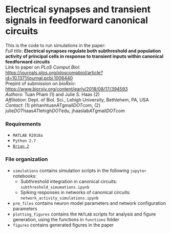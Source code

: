 # Electrical synapses and transient signals in feedforward canonical circuits  
This is the code to run simulations in the paper:  
*Full title*: **Electrical synapses regulate both subthreshold and population activity of principal cells in response to transient inputs within canonical feedforward circuits**  
Link to paper on *PLoS Comput Biol*: https://journals.plos.org/ploscompbiol/article?id=10.1371/journal.pcbi.1006440   
Prepint of submission on *bioRxiv*: https://www.biorxiv.org/content/early/2018/08/17/394593   
*Authors*: Tuan Pham (1) and Julie S. Haas (2)   
*Affiliation*: Dept. of Biol. Sci., Lehigh University, Bethlehem, PA, USA  
*Contact*: (1) phhanhtuan*AT*gmail*DOT*com, (2) julie*DOT*haas*AT*lehigh*DOT*edu, jhaaslab*AT*gmail*DOT*com  

### Requirements
+ `MATLAB R2018a` 
+ `Python 2.7` 
+ [`Brian 2`](https://brian2.readthedocs.io/en/stable/)

### File organization
+ `simulations` contains simulation scripts in the following `jupyter` notebooks:  
	+ Subthreshold integration in canonical circuits: `subthreshold_simumations.ipynb` 
	+ Spiking responses in networks of canonical circuits: `network_activity_simulations.ipynb`
+ `prm_files` contains neuron model parameters and network configuration parameters
+ `plotting_figures` contains the `MATLAB` scripts for analysis and figure generation, using the functions in `functions` folder
+ `figures` contains generated figures in the paper 

